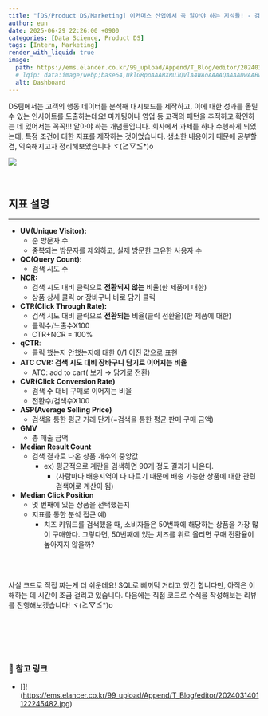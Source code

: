 ```yaml
---
title: "[DS/Product DS/Marketing] 이커머스 산업에서 꼭 알아야 하는 지식들! - 검색/성과 지표 개념"
author: eun
date: 2025-06-29 22:26:00 +0900
categories: [Data Science, Product DS]
tags: [Intern, Marketing]
render_with_liquid: true
image:
  path: https://ems.elancer.co.kr/99_upload/Append/T_Blog/editor/2024031401122245482.jpg
  # lqip: data:image/webp;base64,UklGRpoAAABXRUJQVlA4WAoAAAAQAAAADwAABwAAQUxQSDIAAAARL0AmbZurmr57yyIiqE8oiG0bejIYEQTgqiDA9vqnsUSI6H+oAERp2HZ65qP/VIAWAFZQOCBCAAAA8AEAnQEqEAAIAAVAfCWkAALp8sF8rgRgAP7o9FDvMCkMde9PK7euH5M1m6VWoDXf2FkP3BqV0ZYbO6NA/VFIAAAA
  alt: Dashboard
---
```


DS팀에서는 고객의 행동 데이터를 분석해 대시보드를 제작하고, 이에 대한 성과를 올릴 수 있는 인사이트를 도출하는데요! 마케팅이나 영업 등 고객의 패턴을 추적하고 확인하는 데 있어서는 꼭꼭!!! 알아야 하는 개념들입니다. 회사에서 과제를 하나 수행하게 되었는데, 특정 조건에 대한 지표를 제작하는 것이었습니다. 생소한 내용이기 때문에 공부할 겸, 익숙해지고자 정리해보았습니다 ヾ(≧▽≦*)o

![](https://ems.elancer.co.kr/99_upload/Append/T_Blog/editor/2024031401122245482.jpg)

<br>

## 지표 설명

---

- **UV(Unique Visitor):**
    - 순 방문자 수
    - 중복되는 방문자를 제외하고, 실제 방문한 고유한 사용자 수
- **QC(Query Count):**
    - 검색 시도 수
- **NCR:**
    - 검색 시도 대비 클릭으로 **전환되지 않는** 비율(한 제품에 대한)
    - 상품 상세 클릭 or 장바구니 바로 담기 클릭
- **CTR(Click Through Rate):**
    - 검색 시도 대비 클릭으로 **전환되는** 비율(클릭 전환율)(한 제품에 대한)
    - 클릭수/노출수X100
    - CTR+NCR = 100%
- **qCTR**:
    - 클릭 했는지 안했는지에 대한 0/1 이진 값으로 표현
- **ATC CVR: 검색 시도 대비 장바구니 담기로 이어지는 비율**
    - ATC: add to cart( 보기 → 담기로 전환)
- **CVR(Click Conversion Rate)**
    - 검색 수 대비 구매로 이어지는 비율
    - 전환수/검색수X100
- **ASP(Average Selling Price)**
    - 검색을 통한 평균 거래 단가(=검색을 통한 평균 판매 구매 금액)
- **GMV**
    - 총 매출 금액
- **Median Result Count**
    - 검색 결과로 나온 상품 개수의 중앙값
        - ex) 평균적으로 계란을 검색하면 90개 정도 결과가 나온다.
            - (사람마다 배송지역이 다 다르기 때문에 배송 가능한 상품에 대한 관련 검색어로 계산이 됨)
- **Median Click Position**
    - 몇 번째에 있는 상품을 선택했는지
    - 지표를 통한 분석 접근 예)
        - 치즈 키워드를 검색했을 때, 소비자들은 50번째에 해당하는 상품을 가장 많이 구매한다. 그렇다면, 50번째에 있는 치즈를 위로 올리면 구매 전환율이 높아지지 않을까?

<br><br>

사실 코드로 직접 짜는게 더 쉬운데요! SQL로 삐꺼덕 거리고 있긴 합니다만, 아직은 이해하는 데 시간이 조금 걸리고 있습니다. 다음에는 직접 코드로 수식을 작성해보는 리뷰를 진행해보겠습니다! ヾ(≧▽≦*)o

<br><br><br><br>

### 🔗 참고 링크
- []!(https://ems.elancer.co.kr/99_upload/Append/T_Blog/editor/2024031401122245482.jpg)


